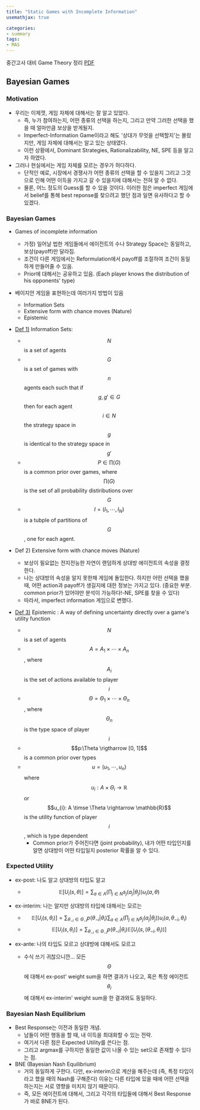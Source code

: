 ```yaml
---
title: "Static Games with Incomplete Information"
usemathjax: true

categories:
- summary
tags:
- MAS
---
```


중간고사 대비 Game Theory 정리 [PDF](https://arxiv.org/abs/1706.03762)



## Bayesian Games

### Motivation

* 우리는 이제껏, 게임 자체에 대해서는 잘 알고 있었다.
  * 즉, 누가 참여하는지, 어떤 종류의 선택을 하는지, 그리고 만약 그러한 선택을 했을 때 얼마만큼 보상을 받게될지.
  * Imperfect-Information Game이라고 해도 '상대가 무엇을 선택할지'는 몰랐지만, 게임 자체에 대해서는 알고 있는 상태였다.
  * 이런 상황에서, Dominant Strategies, Rationalizability, NE, SPE 등을 알고자 하였다.
* 그러나 현실에서는 게임 자체를 모르는 경우가 허다하다.
  * 단적인 예로, 시장에서 경쟁사가 어떤 종류의 선택을 할 수 있을지 그리고 그것으로 인해 어떤 이득을 가지고 갈 수 있을지에 대해서는 전혀 알 수 없다.
  * 물론, 어느 정도의 Guess를 할 수 있을 것이다. 이러한 점은 imperfect 게임에서 belief를 통해 best reponse를 찾으려고 했던 점과 일면 유사하다고 할 수 있겠다.



### Bayesian Games

* Games of incomplete information
  * 가정) 일어날 법한 게임들에서 에이전트의 수나 Strategy Space는 동일하고, 보상(payoff)만 달라짐. 
  * 조건이 다른 게임에서는 Reformulation에서 payoff를 조절하여 조건이 동일하게 만들어줄 수 있음.
  *  Prior에 대해서는 공유하고 있음. (Each player knows the distribution of his opponents' type)



* 베이지안 게임을 표현하는데 여러가지 방법이 있음
  * Information Sets
  * Extensive form with chance moves (Nature)
  * Epistemic



* <u>Def 1)</u> Information Sets:
  * $$N$$ is a set of agents
  * $$G$$ is a set of games with $$n$$ agents each such that if $$g, g' \in G$$ then for each agent $$i \in N$$ the strategy space in $$g$$ is identical to the strategy space in $$g'$$
  * $$P \in \prod(G)$$ is a common prior over games, where $$\prod(G)$$ is the set of all probability distiributions over $$G$$
  * $$I = (I_{1}, \cdots , I_{N})$$ is a tubple of partitions of $$G$$, one for each agent.



* Def 2) Extensive form with chance moves (Nature)
  * 보상이 필요없는 전지전능한 자연이 랜덤하게 상대방 에이전트의 속성을 결정한다. 
  * 나는 상대방의 속성을 알지 못한채 게임에 돌입한다. 하지만 어떤 선택을 했을 때, 어떤 action과 payoff가 생길지에 대한 정보는 가지고 있다. (중요한 부분. common prior가 있어야만 분석이 가능하다!-NE, SPE를 찾을 수 있다)
  * 따라서, imperfect information 게임으로 변했다.



* <u>Def 3)</u> Epistemic : A way of defining uncertainty directly over a game's utility function
  * $$N$$ is a set of agents
  * $$A=A_1 \times \cdots \times A_n$$, where $$A_i$$ is the set of actions available to player $$i$$
  * $$\Theta = \Theta_1 \times \cdots \times \Theta_n$$, where $$\Theta_n$$ is the type space of player $$i$$
  * $$p:\Theta \rigtharrow [0, 1]$$ is a common prior over types
  * $$u=(u_1, \cdots, u_n)$$ where $$u_i: A \times \Theta_i \rightarrow \mathbb{R}$$ or $$u_{i}: A \timse \Theta \rightarrow \mathbb{R}$$ is the utility function of player $$i$$, which is type dependent
    * Common prior가 주어진다면 (joint probability), 내가 어떤 타입인지를 알면 상대방이 어떤 타입일지 posterior 확률을 알 수 있다.



### Expected Utility

* ex-post: 나도 알고 상대방의 타입도 알고
  * $$\mathbb{E}[U_{i}(s, \theta)] = \sum_{a \in A} \big( \prod_{j \in N} s_{j}(a_{j}|\theta_{j}) \big) u_{i}(a, \theta)$$

* ex-interim: 나는 알지만 상대방의 타입에 대해서는 모르는
  * $$\mathbb{E}[U_{i}(s, \theta_{i})] = \sum_{\theta_{-i} \in \Theta_{-i}} p(\theta_{-i}|\theta_{i}) \sum_{a \in A} \big( \prod_{j \in N} s_{j}(a_{j}|\theta_{j}) \big) u_{i}(a, \theta_{-i}, \theta_{i})$$
  * $$\mathbb{E}[U_{i}(s, \theta_{i})] = \sum_{\theta_{-i} \in \Theta_{-i}} p(\theta_{-i}|\theta_{i}) \mathbb{E}[U_{i}(s, (\theta_{-i}, \theta_{i}))]$$
* ex-ante: 나의 타입도 모르고 상대방에 대해서도 모르고
  * 수식 쓰기 귀찮으니깐... 모든 $$\Theta$$에 대해서 ex-post' weight sum을 하면 결과가 나오고, 혹은 특정 에이전트 $$\theta_i$$에 대해서 ex-interim' weight sum을 한 결과와도 동일하다.



### Bayesian Nash Equilibrium

* Best Response는 이전과 동일한 개념. 
  * 남들이 어떤 행동을 할 때, 내 이득을 최대화할 수 있는 전략. 
  * 여기서 다른 점은 Expected Utility를 쓴다는 점.
  * 그리고 argmax를 구하지만 동일한 값이 나올 수 있는 set으로 존재할 수 있다는 점.
* BNE (Bayesian Nash Equilibrium)
  * 거의 동일하게 구한다. 다만, ex-interim으로 계산을 해주는데 (즉, 특정 타입이라고 했을 때의 Nash를 구해준다) 이유는 다른 타입에 있을 때에 어떤 선택을 하는지는 서로 영향을 미치지 않기 때문이다.
  * 즉, 모든 에이전트에 대해서, 그리고 각각의 타입들에 대해서 Best Response가 바로 BNE가 된다.

